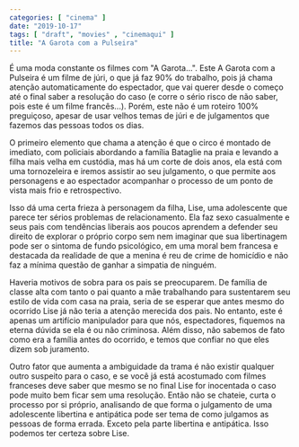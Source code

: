 ```yaml
---
categories: [ "cinema" ]
date: "2019-10-17"
tags: [ "draft", "movies" , "cinemaqui" ]
title: "A Garota com a Pulseira"
---
```

É uma moda constante os filmes com "A Garota...". Este A Garota com a
Pulseira é um filme de júri, o que já faz 90% do trabalho, pois já
chama atenção automaticamente do espectador, que vai querer desde o
começo até o final saber a resolução do caso (e corre o sério risco
de não saber, pois este é um filme francês...). Porém, este não é
um roteiro 100% preguiçoso, apesar de usar velhos temas de júri e de
julgamentos que fazemos das pessoas todos os dias.

O primeiro elemento que chama a atenção é que o circo é montado
de imediato, com policiais abordando a família Bataglie na praia e
levando a filha mais velha em custódia, mas há um corte de dois anos,
ela está com uma tornozeleira e iremos assistir ao seu julgamento,
o que permite aos personagens e ao espectador acompanhar o processo de
um ponto de vista mais frio e retrospectivo.

Isso dá uma certa frieza à personagem da filha, Lise, uma adolescente
que parece ter sérios problemas de relacionamento. Ela faz sexo
casualmente e seus pais com tendências liberais aos poucos aprendem
a defender seu direito de explorar o próprio corpo sem nem imaginar
que sua libertinagem pode ser o sintoma de fundo psicológico, em uma
moral bem francesa e destacada da realidade de que a menina é reu de
crime de homicídio e não faz a mínima questão de ganhar a simpatia
de ninguém.

Haveria motivos de sobra para os pais se preocuparem. De família de
classe alta com tanto o pai quanto a mãe trabalhando para sustentarem seu
estilo de vida com casa na praia, seria de se esperar que antes mesmo do
ocorrido Lise já não teria a atenção merecida dos pais. No entanto,
este é apenas um artifício manipulador para que nós, espectadores,
fiquemos na eterna dúvida se ela é ou não criminosa. Além disso,
não sabemos de fato como era a família antes do ocorrido, e temos que
confiar no que eles dizem sob juramento.

Outro fator que aumenta a ambiguidade da trama é não existir qualquer
outro suspeito para o caso, e se você já está acostumado com filmes
franceses deve saber que mesmo se no final Lise for inocentada o caso
pode muito bem ficar sem uma resolução. Então não se chateie, curta
o processo por si próprio, analisando de que forma o julgamento de uma
adolescente libertina e antipática pode ser tema de como julgamos as
pessoas de forma errada. Exceto pela parte libertina e antipática. Isso
podemos ter certeza sobre Lise.
